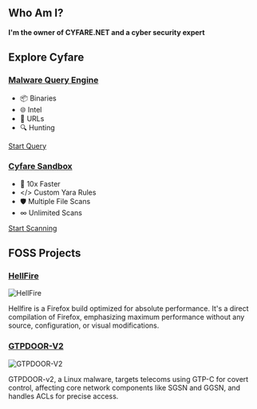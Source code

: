 ## Who Am I?

**I'm the owner of CYFARE.NET and a cyber security expert**

## Explore Cyfare

### [Malware Query Engine](https://cyfare.net/malwares.php)

- 📦 Binaries
- 🌐 Intel
- 🔗 URLs
- 🔍 Hunting

[Start Query](https://cyfare.net/malwares.php)

### [Cyfare Sandbox](https://cyfare.net/filescan.php)

- 🚀 10x Faster
- </> Custom Yara Rules
- 🛡️ Multiple File Scans
- ∞ Unlimited Scans

[Start Scanning](https://cyfare.net/filescan.php)

## FOSS Projects

### [HellFire](https://github.com/CYFARE/HellFire)

![HellFire](https://cyfare.net/inc/assets/img/index/hellfire.png)

Hellfire is a Firefox build optimized for absolute performance. It's a direct compilation of Firefox, emphasizing maximum performance without any source, configuration, or visual modifications.

### [GTPDOOR-V2](https://github.com/CYFARE/GTPDOOR-V2)

![GTPDOOR-V2](https://cyfare.net/inc/assets/img/index/gtpdoor.png)

GTPDOOR-v2, a Linux malware, targets telecoms using GTP-C for covert control, affecting core network components like SGSN and GGSN, and handles ACLs for precise access.

